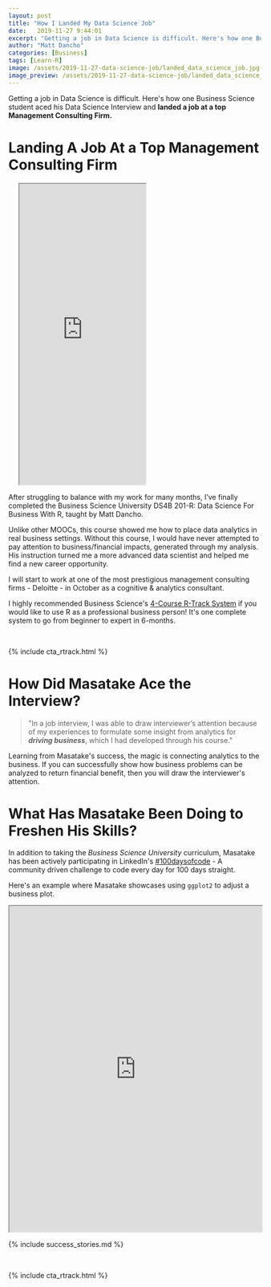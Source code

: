 ```yaml
---
layout: post
title: "How I Landed My Data Science Job"
date:   2019-11-27 9:44:01
excerpt: "Getting a job in Data Science is difficult. Here's how one Business Science student aced his Data Science Interview and landed a job at a top Management Consulting Firm. "
author: "Matt Dancho"
categories: [Business]
tags: [Learn-R]
image: /assets/2019-11-27-data-science-job/landed_data_science_job.jpg
image_preview: /assets/2019-11-27-data-science-job/landed_data_science_job.jpg
---
```




<p class="lead">
Getting a job in Data Science is difficult. Here's how one Business Science student aced his Data Science Interview and <strong>landed a job at a top Management Consulting Firm.</strong> 
</p>



# Landing A Job At a Top Management Consulting Firm

<div class="pull-right hidden-xs" style="width:50%; margin-left:20px;">
  <iframe src="https://www.linkedin.com/embed/feed/update/urn:li:ugcPost:6575992923119288320" height="600" width="100%" frameborder="1" allowfullscreen="" title="Embedded post"></iframe> 
</div>

After struggling to balance with my work for many months, I’ve finally completed the Business Science University DS4B 201-R: Data Science For Business With R, taught by Matt Dancho. 

Unlike other MOOCs, this course showed me how to place data analytics in real business settings. Without this course, I would have never attempted to pay attention to business/financial impacts, generated through my analysis. His instruction turned me a more advanced data scientist and helped me find a new career opportunity. 

I will start to work at one of the most prestigious management consulting firms - Deloitte - in October as a cognitive & analytics consultant. 

I highly recommended Business Science's [4-Course R-Track System](https://university.business-science.io/p/4-course-bundle-machine-learning-and-web-applications-r-track-101-102-201-202a/) if you would like to use R as a professional business person!  It's one complete system to go from beginner to expert in 6-months. 

<br>

{% include cta_rtrack.html %}

# How Did Masatake Ace the Interview?

> "In a job interview, I was able to draw interviewer’s attention because of my experiences to formulate some insight from analytics for ___driving business___, which I had developed through his course."

Learning from Masatake's success, the magic is connecting analytics to the business. If you can successfully show how business problems can be analyzed to return financial benefit, then you will draw the interviewer's attention. 

# What Has Masatake Been Doing to Freshen His Skills?

In addition to taking the _Business Science University_ curriculum, Masatake has been actively participating in LinkedIn's [#100daysofcode](https://www.linkedin.com/feed/hashtag/100daysofcode/) - A community driven challenge to code every day for 100 days straight. 

Here's an example where Masatake showcases using `ggplot2` to adjust a business plot. 

<iframe src="https://www.linkedin.com/embed/feed/update/urn:li:share:6603775184317046784" height="650" width="100%" align="center" frameborder="1" allowfullscreen="" title="Embedded post"></iframe> 

{% include success_stories.md %}

<br>

{% include cta_rtrack.html %}
